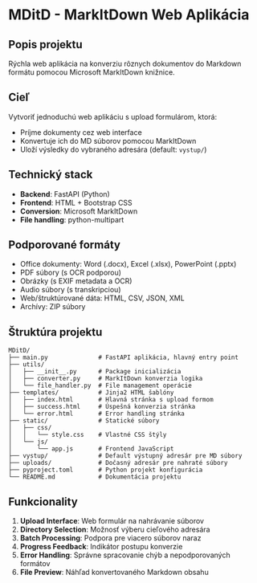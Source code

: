 # MDitD - MarkItDown Web Aplikácia

## Popis projektu
Rýchla web aplikácia na konverziu rôznych dokumentov do Markdown formátu pomocou Microsoft MarkItDown knižnice.

## Cieľ
Vytvoriť jednoduchú web aplikáciu s upload formulárom, ktorá:
- Príjme dokumenty cez web interface
- Konvertuje ich do MD súborov pomocou MarkItDown
- Uloží výsledky do vybraného adresára (default: `vystup/`)

## Technický stack
- **Backend**: FastAPI (Python)
- **Frontend**: HTML + Bootstrap CSS
- **Conversion**: Microsoft MarkItDown
- **File handling**: python-multipart

## Podporované formáty
- Office dokumenty: Word (.docx), Excel (.xlsx), PowerPoint (.pptx)
- PDF súbory (s OCR podporou)
- Obrázky (s EXIF metadata a OCR)
- Audio súbory (s transkripciou)
- Web/štruktúrované dáta: HTML, CSV, JSON, XML
- Archívy: ZIP súbory

## Štruktúra projektu
```
MDitD/
├── main.py              # FastAPI aplikácia, hlavný entry point
├── utils/
│   ├── __init__.py      # Package inicializácia
│   ├── converter.py     # MarkItDown konverzia logika
│   └── file_handler.py  # File management operácie
├── templates/           # Jinja2 HTML šablóny
│   ├── index.html       # Hlavná stránka s upload formom
│   ├── success.html     # Úspešná konverzia stránka
│   └── error.html       # Error handling stránka
├── static/              # Statické súbory
│   ├── css/
│   │   └── style.css    # Vlastné CSS štýly
│   └── js/
│       └── app.js       # Frontend JavaScript
├── vystup/              # Default výstupný adresár pre MD súbory
├── uploads/             # Dočasný adresár pre nahraté súbory
├── pyproject.toml       # Python projekt konfigurácia
└── README.md            # Dokumentácia projektu
```

## Funkcionality
1. **Upload Interface**: Web formulár na nahrávanie súborov
2. **Directory Selection**: Možnosť výberu cieľového adresára
3. **Batch Processing**: Podpora pre viacero súborov naraz
4. **Progress Feedback**: Indikátor postupu konverzie
5. **Error Handling**: Správne spracovanie chýb a nepodporovaných formátov
6. **File Preview**: Náhľad konvertovaného Markdown obsahu